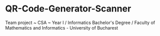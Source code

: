 # QR-Code-Generator-Scanner
Team project ~ CSA ~ Year I / Informatics Bachelor's Degree / Faculty of Mathematics and Informatics - University of Bucharest
